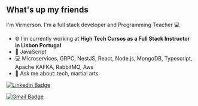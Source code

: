 ## What's up my friends
I'm Virmerson.
I'm a full stack developer and Programming Teacher :computer:

- 🌐   I’m currently working at **High Tech Cursos as a Full Stack Instructor in Lisbon Portugal**
- :purple_heart:  JavaScript
- :computer:  Microservices, GRPC, NestJS, React, Node.js, MongoDB, Typescript, Apache KAFKA, RabbitMQ, Aws
- 💬   Ask me about: tech, martial arts 

[![Linkedin Badge](https://img.shields.io/badge/-Virmerson-blue?style=flat-square&logo=Linkedin&logoColor=white&link=https://www.linkedin.com/in/virmerson/)](https://www.linkedin.com/in/virmerson/) 

[![Gmail Badge](https://img.shields.io/badge/-virmerson.dev@gmail.com-c14438?style=flat-square&logo=Gmail&logoColor=white&link=mailto:virmerson.dev@gmail.com)](mailto:virmerson.dev@gmail.com)
